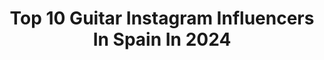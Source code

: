 ---
title: Top 10 Guitar Instagram Influencers In Spain In 2024
description: >-
  Find top guitar Instagram influencers in Spain in 2024. Most popular hashtags: #guitar #musician #guitarist.
platform: Instagram
hits: 154
text_top: Discover the best Instagram profiles on inBeat.
text_bottom: Our database has 154 Instagram influencers like this in Spain for you to pitch.
profiles:
  - username: "morat"
    fullname: >-
      Morat
    bio: >-
      M5 • • • Guitar: @jpabloisaza Banjo: @jpvillamil7 Drums: @martinvargas96 Bass: @simonvargasm • AAQ @fundacion_aprenderaquererte
    location: "Spain"
    followers: 4180249
    engagement: 408
    commentsToLikes: 0.008661
    id: ck0ucbrmlgibc0i19ex8i778g
    verified: true
    hashtags: "#morat, #moratenconcierto"
  - username: "melicalviello"
    fullname: >-
      Meli Calviello
    bio: >-
      🎙 Singer & guitarist • songwriter 🌺 Events • Weddings 🎸 DM for bookings- ✈️ Destination 📍 Based in Mallorca 📸 Photographer
    location: "Spain"
    followers: 15342
    engagement: 274
    commentsToLikes: 0.038323
    id: ckap8fzzuo59d0i781gzx0ino
    verified: false
    hashtags: "#singersongwriter, #singer, #palmademallorca, #photography"
  - username: "armikofficial"
    fullname: >-
      Armik
    bio: >-
      Armik: World-Renowned Guitarist/Composer/Producer: New Flamenco, Spanish Guitar, World Fusion- My Only Official Page Los Angeles, CA 🎧Listen Now ⬇️
    location: "Spain"
    followers: 131186
    engagement: 181
    commentsToLikes: 0.050052
    id: ck14ipx3agn1g0i19thznc798
    verified: true
    hashtags: "#youtube, #pacifica, #caribbeandreams, #guitarra"
  - username: "elamirguitar"
    fullname: >-
      Amir John Haddad - El Amir
    bio: >-
      Flamenco - Rock - World 🏆 Award Winning Guitarist 🎛️ Brand Ambassador 🎬 Hans Zimmer Soundtracks 🎸 FGM FlamencoGuitarMethod www.elamir.com
    location: "Spain"
    followers: 21802
    engagement: 148
    commentsToLikes: 0.045900
    id: ck55kym8h0dnu0i11v9mvdryk
    verified: false
    hashtags: "#flamenco, #composer, #guitar, #art"
  - username: "sofiaellar"
    fullname: >-
      SofiaEllar
    bio: >-
      Estoy haciendo las paces con mi guitarra. A la venta “SI NOS PILLAN TOUR” 2024
    location: "Spain"
    followers: 325385
    engagement: 129
    commentsToLikes: 0.034616
    id: ck0tvh1vabbf40i19aaep8zlz
    verified: true
    hashtags: "#cestlavie, #muchomaswine"
  - username: "andytaylorofficial"
    fullname: >-
      Andy Taylor
    bio: >-
      Rocker, Roller, Guitarist, Singer & Honourable member for REEF...
    location: "Spain"
    followers: 8560
    engagement: 1528
    commentsToLikes: 0.052896
    id: ck15pubj0znwx0i19nk2zofw7
    verified: false
    hashtags: "#jamesbond, #billboard, #genelec, #girlcansing"
  - username: "ninhodelosrecaos"
    fullname: >-
      Rubén Sierra
    bio: >-
      🎤🎸Voz y guitarra en @lapegatina 📈 Digital Marketing Musical 💟 Twitch 👉 Ninhodelosrecaos 🎙Presento @casababylonicat Una 👞👟 de cada color
    location: "Spain"
    followers: 17068
    engagement: 358
    commentsToLikes: 0.044327
    id: ck6004juvcxqa0i14m62unokq
    verified: false
    hashtags: "#lapegatina, #formentera, #wandametropolitano, #descansando"
  - username: "vincen_garcia"
    fullname: >-
      VINCEN GARCIA
    bio: >-
      Valencia, Spain @funkiwis Artist @yamaha_guitars @ampeg 📩 Collab or promo 📩 GET UP FUNKIER
    location: "Spain"
    followers: 161795
    engagement: 644
    commentsToLikes: 0.026103
    id: ckaouolbb16tx0i78bxylybrf
    verified: false
    hashtags: ""
  - username: "sergioflecken"
    fullname: >-
      Sergio Martín Flecken
    bio: >-
      Músico-Freelance musician 🎸 Guitarrista en: musical @lallamada_ 🇪🇸💔🇺🇸 📍 Madrid 📩 sergioflecken@hotmail.com
    location: "Spain"
    followers: 6244
    engagement: 653
    commentsToLikes: 0.044284
    id: ck8sykxh2l4ug0j78ryk5nvzg
    verified: false
    hashtags: "#sinculturanohayfuturo, #piesfresquitos, #frank, #ojal"
  - username: "diegoyactayo"
    fullname: >-
      Diego Yactayo
    bio: >-
      •Guitarrista Acústico 🇵🇪 •Tutoriales de Guitarra & Dúos acústicos 👇 Accede a mi primer Curso online Fingerstyle para Principiantes
    location: "Spain"
    followers: 17661
    engagement: 312
    commentsToLikes: 0.388133
    id: ckaort2rpomqx0i78crgsbq1t
    verified: false
    hashtags: "#guitarralima, #fingerstyle, #lima, #peruano"
---